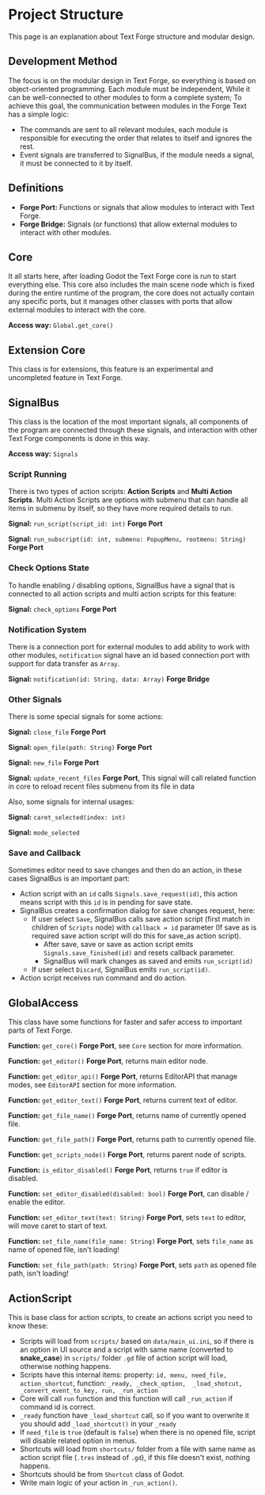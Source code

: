 # Project Structure

This page is an explanation about Text Forge structure and modular design.

## Development Method

The focus is on the modular design in Text Forge, so everything is based on object-oriented programming. Each module 
must be independent, While it can be well-connected to other modules to form a complete system; To achieve this goal, 
the communication between modules in the Forge Text has a simple logic:

- The commands are sent to all relevant modules, each module is responsible for executing the order that relates to 
    itself and ignores the rest.
- Event signals are transferred to SignalBus, if the module needs a signal, it must be connected to it by itself.

## Definitions

- **Forge Port:** Functions or signals that allow modules to interact with Text Forge.
- **Forge Bridge:** Signals (or functions) that allow external modules to interact with other modules.

## Core

It all starts here, after loading Godot the Text Forge core is run to start everything else. This core also includes the
main scene node which is fixed during the entire runtime of the program, the core does not actually contain any specific
ports, but it manages other classes with ports that allow external modules to interact with the core.

**Access way:** `Global.get_core()`

## Extension Core

This class is for extensions, this feature is an experimental and uncompleted feature in Text Forge.

## SignalBus

This class is the location of the most important signals, all components of the program are connected through these 
signals, and interaction with other Text Forge components is done in this way.

**Access way:** `Signals`

### Script Running

There is two types of action scripts: **Action Scripts** and **Multi Action Scripts**. Multi Action Scripts are options with 
submenu that can handle all items in submenu by itself, so they have more required details to run.

**Signal:** `run_script(script_id: int)` **Forge Port**

**Signal:** `run_subscript(id: int, submenu: PopupMenu, rootmenu: String)` **Forge Port**

### Check Options State

To handle enabling / disabling options, SignalBus have a signal that is connected to all action scripts and multi action
scripts for this feature:

**Signal:** `check_options` **Forge Port**

### Notification System

There is a connection port for external modules to add ability to work with other modules, `notification` signal have an
id based connection port with support for data transfer as `Array`.

**Signal:** `notification(id: String, data: Array)` **Forge Bridge**

### Other Signals

There is some special signals for some actions:

**Signal:** `close_file` **Forge Port**

**Signal:** `open_file(path: String)` **Forge Port**

**Signal:** `new_file` **Forge Port**

**Signal:** `update_recent_files` **Forge Port**, This signal will call related function in core to reload recent files
submenu from its file in data

Also, some signals for internal usages:

**Signal:** `caret_selected(index: int)`

**Signal:** `mode_selected`

### Save and Callback

Sometimes editor need to save changes and then do an action, in these cases SignalBus is an important part:

- Action script with an `id` calls `Signals.save_request(id)`, this action means script with this `id` is in pending for save
    state.
- SignalBus creates a confirmation dialog for save changes request, here:
    - If user select `Save`, SignalBus calls save action script (first match in children of `Scripts` node) with
        `callback = id` parameter (If save as is required save action script will do this for save_as action script).
        - After save, save or save as action script emits `Signals.save_finished(id)` and resets callback parameter.
        - SignalBus will mark changes as saved and emits `run_script(id)`
    - If user select `Discard`, SignalBus emits `run_script(id)`.
- Action script receives run command and do action.

## GlobalAccess

This class have some functions for faster and safer access to important parts of Text Forge.

**Function:** `get_core()` **Forge Port**, see `Core` section for more information.

**Function:** `get_editor()` **Forge Port**, returns main editor node.

**Function:** `get_editor_api()` **Forge Port**, returns EditorAPI that manage modes, see `EditorAPI` section for more
    information.

**Function:** `get_editor_text()` **Forge Port**, returns current text of editor.

**Function:** `get_file_name()` **Forge Port**, returns name of currently opened file.

**Function:** `get_file_path()` **Forge Port**, returns path to currently opened file.

**Function:** `get_scripts_node()` **Forge Port**, returns parent node of scripts.

**Function:** `is_editor_disabled()` **Forge Port**, returns `true` if editor is disabled.

**Function:** `set_editor_disabled(disabled: bool)` **Forge Port**, can disable / enable the editor.

**Function:** `set_editor_text(text: String)` **Forge Port**, sets `text` to editor, will move caret to start of text.

**Function:** `set_file_name(file_name: String)` **Forge Port**, sets `file_name` as name of opened file, isn't loading!

**Function:** `set_file_path(path: String)` **Forge Port**, sets `path` as opened file path, isn't loading!

## ActionScript

This is base class for action scripts, to create an actions script you need to know these:

- Scripts will load from `scripts/` based on `data/main_ui.ini`, so if there is an option in UI source and a script with same name (converted to 
    **snake_case**) in `scripts/` folder `.gd` file of action script will load, otherwise nothing happens.
- Scripts have this internal items: property: `id, menu, need_file, action_shortcut`, function: `_ready, _check_option, 
    _load_shotcut, _convert_event_to_key, run, _run_action`
- Core will call `run` function and this function will call `_run_action` if command id is correct.
- `_ready` function have `_load_shortcut` call, so if you want to overwrite it you should add `_load_shortcut()` in your
    `_ready`
- If `need_file` is `true` (default is `false`) when there is no opened file, script will disable related option in
    menus.
- Shortcuts will load from `shortcuts/` folder from a file with same name as action script file (`.tres` instead of 
    `.gd`), if this file doesn't exist, nothing happens.
- Shortcuts should be from `Shortcut` class of Godot. 
- Write main logic of your action in `_run_action()`.